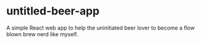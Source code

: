 # untitled-beer-app
A simple React web app to help the uninitiated beer lover to become a flow blown brew nerd like myself.
